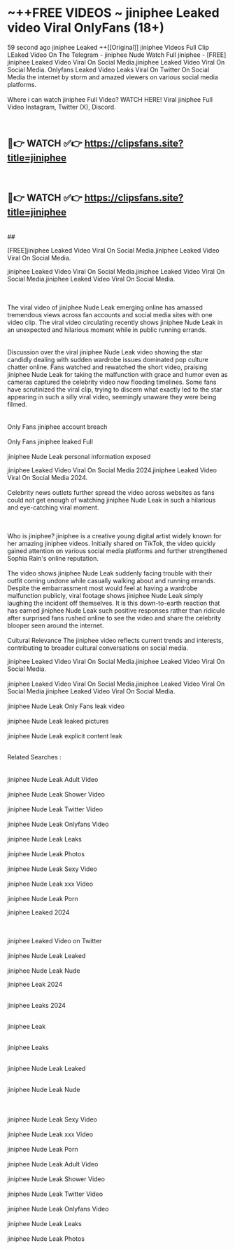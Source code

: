 # ~++FREE VIDEOS ~ jiniphee Leaked video Viral OnlyFans (18+)<br>


59 second ago jiniphee Leaked ++[[Original]] jiniphee Videos Full Clip LEaked Video On The Telegram  - jiniphee Nude  Watch Full jiniphee - [FREE] jiniphee Leaked Video Viral On Social Media.jiniphee Leaked Video Viral On Social Media.   Onlyfans Leaked Video Leaks Viral On Twitter On Social Media the internet by storm and amazed viewers on various social media platforms. <br><br>
Where i can watch jiniphee Full Video? WATCH HERE! Viral jiniphee Full Video Instagram, Twitter (X), Discord. <br>


 <br>

##  🔴👉 WATCH ✅👉  <a href="https://clipsfans.site?title=jiniphee&ref=git">https://clipsfans.site?title=jiniphee</a> <br>
  <br>

##  🔴👉 WATCH ✅👉  <a href="https://clipsfans.site?title=jiniphee&ref=git">https://clipsfans.site?title=jiniphee</a> <br>
  <br>
  ##



[FREE]jiniphee Leaked Video Viral On Social Media.jiniphee Leaked Video Viral On Social Media. <br>

jiniphee Leaked Video Viral On Social Media.jiniphee Leaked Video Viral On Social Media.jiniphee Leaked Video Viral On Social Media. <br>


  <br>

  <br>
The viral video of jiniphee Nude Leak emerging online has amassed tremendous views across fan accounts and social media sites with one video clip. The viral video circulating recently shows jiniphee Nude Leak in an unexpected and hilarious moment while in public running errands.<br>
<br>


<br>
Discussion over the viral jiniphee Nude Leak video showing the star candidly dealing with sudden wardrobe issues dominated pop culture chatter online. Fans watched and rewatched the short video, praising jiniphee Nude Leak for taking the malfunction with grace and humor even as cameras captured the celebrity video now flooding timelines. Some fans have scrutinized the viral clip, trying to discern what exactly led to the star appearing in such a silly viral video, seemingly unaware they were being filmed.<br>
<br>
<br> 
Only Fans jiniphee account breach<br>
<br>
Only Fans jiniphee leaked Full <br>
<br>
jiniphee Nude Leak personal information exposed<br>

jiniphee Leaked Video Viral On Social Media 2024.jiniphee Leaked Video Viral On Social Media 2024. <br>
<br>
Celebrity news outlets further spread the video across websites as fans could not get enough of watching jiniphee Nude Leak in such a hilarious and eye-catching viral moment.<br>
<br>

<br>
Who is jiniphee? jiniphee is a creative young digital artist widely known for her amazing jiniphee videos. Initially shared on TikTok, the video quickly gained attention on various social media platforms and further strengthened Sophia Rain's online reputation.<br>
<br>
The video shows jiniphee Nude Leak suddenly facing trouble with their outfit coming undone while casually walking about and running errands. Despite the embarrassment most would feel at having a wardrobe malfunction publicly, viral footage shows jiniphee Nude Leak simply laughing the incident off themselves. It is this down-to-earth reaction that has earned jiniphee Nude Leak such positive responses rather than ridicule after surprised fans rushed online to see the video and share the celebrity blooper seen around the internet.<br>
<br>
Cultural Relevance The jiniphee video reflects current trends and interests, contributing to broader cultural conversations on social media.<br>

jiniphee Leaked Video Viral On Social Media.jiniphee Leaked Video Viral On Social Media.<br>
<br>
jiniphee Leaked Video Viral On Social Media.jiniphee Leaked Video Viral On Social Media.jiniphee Leaked Video Viral On Social Media.<br>
<br>
jiniphee Nude Leak Only Fans leak video<br>
<br>
jiniphee Nude Leak leaked pictures<br>
<br>
jiniphee Nude Leak explicit content leak<br>


<br>
Related Searches :<br>
<br>

<br>
jiniphee Nude Leak Adult Video<br>
<br>
jiniphee Nude Leak Shower Video<br>
<br>
jiniphee Nude Leak Twitter Video<br>
<br>
jiniphee Nude Leak Onlyfans Video<br>
<br>
jiniphee Nude Leak Leaks<br>
<br>
jiniphee Nude Leak Photos<br>

<br>
jiniphee Nude Leak Sexy Video<br>
<br>
jiniphee Nude Leak xxx Video<br>
<br>
jiniphee Nude Leak Porn<br>

jiniphee  Leaked 2024 <br> <br>
<br>

jiniphee Leaked Video on Twitter <br>
<br>
jiniphee Nude Leak Leaked<br>
<br>
jiniphee Nude Leak Nude<br>


jiniphee  Leak 2024 <br> <br>



jiniphee  Leaks 2024 <br> <br>



 
jiniphee  Leak<br> <br>



jiniphee  Leaks<br> <br>


jiniphee Nude Leak Leaked<br> <br>

jiniphee Nude Leak Nude<br> <br>
<br> <br>
jiniphee Nude Leak Sexy Video
<br> <br>
jiniphee Nude Leak xxx Video
<br> <br>
jiniphee Nude Leak Porn
<br> <br>
jiniphee Nude Leak Adult Video
<br> <br>
jiniphee Nude Leak Shower Video
<br> <br>
jiniphee Nude Leak Twitter Video
<br> <br>
jiniphee Nude Leak Onlyfans Video
<br> <br>
jiniphee Nude Leak Leaks
<br> <br>
jiniphee Nude Leak Photos






</p>




 



</p>










